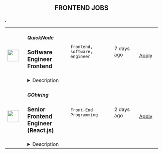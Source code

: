 <div align="center"><h2>FRONTEND JOBS</h2></div><table><tr>
                <td width="100" height="100" rowspan="2">
                    <img src="https://remoteok.com/assets/img/jobs/d5e2868382eb41cacd969d4698433a431661436005.png" width="38px" height="auto">
                </td>
                <td width="300">
                    <h5>QuickNode</h5>
                    <h3>
					Software Engineer Frontend				</h3>
                </td>
                <td width="300">
                    <code>frontend, software, engineer</code>
                </td>
                <td width="200">
                <text>7 days ago</text>
                </td>
                <td width="100" rowspan="2">
                <a href="https://remoteOK.com/jobs/112227" align="right" target="_blank">Apply</a>
                </td>
            </tr>
            <tr>
                <td colspan="3">
                <details><summary>Description</summary>
                QuickNode is a cloud-based infrastructure company that powers the blockchain ecosystem.Our mission is to be the indispensable utility that empowers companies and innovators globally to build next-generation, Web3 enabled businesses & applications using blockchain technology. QuickNode is backed by some of the world's best investors including Tiger Global, Y Combinator, SoftBank, and the Seven Seven Six Fund. The QuickNode team has over 90 people maintaining high performance global data infrastructure for amazing customers serving billions of requests daily.We are a global remote first company HQ'd in Miami, Florida.The RoleÂ We are looking for a Frontend engineer who can deliver value and impact to the team in a fast and nimble way. This engineer will be focused on internal products as well as customer facing products and working with a team of outside the box thinkers and visionaries. You will have the opportunity to work with a great deal of different technologies in the blockchain/web3 space. We at Quicknode are an equal opportunity employer and all qualified applicants will receive consideration for employment without regard to race, color, religion, sex, sexual orientation, gender identity or expression, pregnancy, age, national origin, disability status, genetic information, protected veteran status, or any other characteristic protected by law.
                </details>
                </td>
            </tr>,<tr>
                <td width="100" height="100" rowspan="2">
                    <img src="https://wwr-pro.s3.amazonaws.com/logos/0066/9797/logo.gif" width="38px" height="auto">
                </td>
                <td width="300">
                    <h5>GOhiring</h5>
                    <h3> Senior Frontend Engineer (React.js)</h3>
                </td>
                <td width="300">
                    <code>Front-End Programming</code>
                </td>
                <td width="200">
                <text>2 days ago</text>
                </td>
                <td width="100" rowspan="2">
                <a href="https://weworkremotely.com/remote-jobs/gohiring-senior-frontend-engineer-react-js-1" align="right" target="_blank">Apply</a>
                </td>
            </tr>
            <tr>
                <td colspan="3">
                <details><summary>Description</summary>
                <img src="https://we-work-remotely.imgix.net/logos/0066/9797/logo.gif?ixlib=rails-4.0.0&w=50&h=50&dpr=2&fit=fill&auto=compress" />

<p>
  <strong>Headquarters:</strong> Berlin
    <br /><strong>URL:</strong> <a href="https://gohiring.com/en/jobs/">https://gohiring.com/en/jobs/</a>
</p>

<div>We are looking for a Senior Frontend Software Engineer (React.js) – f/m/d to join our profitable, remote-first B2B SaaS company. Join us on our mission to empower thousands of enterprise customers to make data-based recruitment decisions. You will be working on the full stack of the whole product ecosystem, contributing to tasks of all sizes. We are proud of our top-notch tech stack and are serious about following best practices (CI, TDD, PRs, code reviews, good design practices). If you are a creative problem solver who loves code quality and thought-through processes, an international remote-first workplace is waiting for you!<br><br><strong><br>Your impact</strong>
</div><ul>
<li>You’re not just a little cog in a big wheel: You will work mainly on the frontend of the whole product-ecosystem and contribute to tasks of all sizes (including developing products from scratch)</li>
<li>You’re a creative problem solver: You will implement impactful and sustainable solutions to complex and varying challenges</li>
<li>You make a difference: As an integral part of an experienced development team you’ll work in close collaboration with product managers, testers and our data warehouse team (suggestions in the stack, architecture or patterns which might improve our code base/processes are welcome)</li>
<li>Frontend transition: Help us standardize the way we do frontend in our transition towards React (from custom JS and Ember) </li>
<li>We love code quality and don’t like putting out fires: Work on our up to date tech stack and follow best practices with us (CI, TDD, PRs, code reviews and good design practices). Proactively monitor and optimize for security and performance</li>
</ul><div><br></div><div><strong>Your profile</strong></div><ul>
<li>At least 5 years of experience in software development</li>
<li>At least 2 years of experience with React.js</li>
<li>Very good knowledge of frontend technologies such as HTML/CSS/Javascript </li>
<li>Good knowledge of Ruby </li>
<li>Advocate of high code quality and engineering best practices</li>
<li>Experience with tools built on top of REST API and JSON API</li>
<li>It comes naturally to you to write your own tests with Jest and you have experience with acceptance testing in other frameworks (for example, Capybara in Ruby)</li>
<li>You’re located +-4 hours CET</li>
<li>Fluent in English</li>
</ul><div><br></div><div><strong>Our stack</strong></div><ul>
<li>A small cluster of microservices. Hosted on Heroku, supported by AWS (RDS, S3, CloudFront, CloudWatch), with RabbitMQ for async communication. Docker for easy development setup</li>
<li>Ruby, Rails, Postgres, React.js (client-facing) and Ember.js (internal tools)</li>
<li>REST, JSON API</li>
<li>CircleCI. Unit tests, integration tests and linters everywhere</li>
<li>GitHub. 100 % commitment to code review</li>
<li>ZenHub for seamless kanban project management in GitHub</li>
</ul><div><br></div><div><strong>Why GOhiring?</strong></div><ul>
<li>Making a big difference in a small team: We celebrate the benefits of a small team - direct collaboration, creative freedom, growing and learning together. You'll never be just a little cog in a big wheel, but always be part of the big picture</li>
<li>The perfect environment to grow: You'll not only work with a top-notch tech stack, but find optimum conditions to grow - professionally and personally </li>
<li>You will join a senior engineering and product team that is really, really serious about code quality and best practices: Work on challenging, interesting problems while relying on thought-through processes and a setup that just works</li>
<li>Award winning remote setup that connects people: Meet the team for one week twice a year in varying locations in Europe (join now to be part of our next offsite on an island in 2022)</li>
<li>Work equipment of your choice: For your mobile job you will receive a laptop and technical setup of your choice. We'll also take care of your mobile phone and internet contract</li>
<li>Competitive salary package: Base salary plus performance-related company-wide bonus and employee stock ownership plan (ESOP)</li>
</ul><div><br></div><div><strong>Want to work together on the future of recruiting?</strong></div><div>
<br>Simply send us your profile in addition or optionally your Github handle. We are happy to hear from you.<br><em>Diversity and equal opportunity are important to us. We are happy about the interest of all candidates and strive to provide feedback as quickly as possible.</em>
</div><div>
<strong><br>Company<br></strong><br>
</div><div>GOhiring is a profitable, fast growing B2B SaaS company that empowers thousands of enterprise customers to make data-based recruitment decisions. Our great international team of 25 hand picked geeks is passionate about technology and data - working remotely since 2012. If you would like to work with nice and talented people in a software company that cares about thought-through processes, we are waiting for you! </div>

<p><strong>To apply:</strong> <a href="https://weworkremotely.com/remote-jobs/gohiring-senior-frontend-engineer-react-js-1">https://weworkremotely.com/remote-jobs/gohiring-senior-frontend-engineer-react-js-1</a></p>

                </details>
                </td>
            </tr>,<tr>
                <td width="100" height="100" rowspan="2">
                    <img src="https://weworkremotely.com/assets/IsotypeV2-1ebe3dd57673f3e8d02b7490bc0faaef55d6a95d3a4aaf17298bd3ed503ae7fe.svg" width="38px" height="auto">
                </td>
                <td width="300">
                    <h5>Facet Wealth</h5>
                    <h3> Staff Front End Engineer - React</h3>
                </td>
                <td width="300">
                    <code>Front-End Programming</code>
                </td>
                <td width="200">
                <text>150 days ago</text>
                </td>
                <td width="100" rowspan="2">
                <a href="https://weworkremotely.com/remote-jobs/facet-wealth-staff-front-end-engineer-react" align="right" target="_blank">Apply</a>
                </td>
            </tr>
            <tr>
                <td colspan="3">
                <details><summary>Description</summary>
                

<p>
  <strong>Headquarters:</strong> Baltimore, MD
    <br /><strong>URL:</strong> <a href="https://facetwealth.com">https://facetwealth.com</a>
</p>

<div>Facet is a fully remote FinTech company with a mission to empower people to live more enriched lives by delivering a new standard of financial advice that elevates expectations across consumers and the industry.<br><br>
</div><div>We believe that unbiased, personalized financial advice that integrates into every facet of life is essential to living well. People’s financial lives are dynamic and ever-evolving, so we cover everything money touches–from starting a business to buying real estate to your investments and much more. Facet believes financial advice should be delivered with a fresh, human-plus-tech approach, that includes a CFP® professional–the highest certification possible.<br><br>
</div><div>
<strong>The Role:<br></strong><br>
</div><div>As a<strong> Staff Front End Engineer </strong>at Facet Wealth, you will work with our Engineering &amp; Product teams, playing a critical role in developing world class commercial software used by our lead planners &amp; clients. Our goals are focused on developing a product to improve the financial lives of millions.<br><br>
</div><div>A successful candidate would be proficient in modern front and back end tools and development methodologies. As well as being interested in learning new languages, technology stacks, tackling large and complex problems, and the ability to work both independently and in a peer programming environment.<br><br>
</div><div>Tremendous growth potential exists at Facet - your growth opportunities are virtually unlimited. We are truly passionate about helping realize our team members’ potential through active mentorship. We value drive, ownership, and commitment as we grow our company.<br><br>
</div><div>
<strong>Day-To-Day Responsibilities: <br></strong><br>
</div><ul>
<li>Collaborate with Product and Planners to define solutions to problems</li>
<li>Design, develop, and test code written in Golang and React and deployed to AWS</li>
<li>Estimate tickets in a ScrumBan process</li>
<li>Commit code constantly to Git/Bitbucket in a mainline development environment</li>
<li>Write all the tests. Frustrated about never having time for tests? Not at Facet</li>
<li>Pair program with other developers as desired</li>
<li>Participate in daily standups</li>
<li>Participate in weekly “Tech Stack Tuesdays” to learn new development skills and techniques</li>
<li>Participate in bi-weekly “Fast Fridays” focused on performance improvements in the app</li>
<li>Participate in in quarterly 3 day Hackathons and win fun prizes</li>
<li>Constant learning and personal growth</li>
</ul><div>
<strong>Basic Qualifications:<br></strong><br>
</div><ul>
<li>Excited about learning new skills and working in a startup environment where change is normal</li>
<li>5-10+ years of full stack web development or related experience</li>
<li>3+ years of experience in Go/Golang and/or React 16+</li>
<li>Relational databases experience, MySQL is preferred</li>
</ul><div>
<strong>Preferred Qualifications:<br></strong><br>
</div><ul>
<li>Experience with Golang and React</li>
<li>Experience with AWS: ECS, EC2, RDS, S3</li>
<li>Experience with the REST Architectural style</li>
<li>Experience with The Clean Architecture </li>
<li>Experience with Git, Bitbucket</li>
<li>Experience with frontend toolchains such as Webpack, Gulp, or Grunt </li>
<li>Experience with frontend testing tools and frameworks such as Mocha/Chai, BrowserStack, Puppeteer</li>
<li>Experience with automated testing (unit, integration, regression, performance)</li>
<li>Experience with responsive design and PWAs</li>
<li>Familiarity with Linux</li>
<li>Familiarity with Docker </li>
<li>Familiarity with FinTech APIs such as Plaid, Finicity, Yodlee, APEX, Orion</li>
</ul><div>
<strong>Perks &amp; Benefits<br></strong><br>
</div><ul>
<li>$100,000-$185,000 annual salary + bonus determined by the experience, knowledge, skills, and abilities of the applicant - Please note, our salary ranges are based on current market data. Should you feel strongly that we are not in line, we highly recommend you to reach out and let us know. We are always looking to improve on building the best place for employees.</li>
<li>Equity</li>
<li>Unlimited PTO</li>
<li>All the benefits: medical, dental, and vision insurance, 401(k) with employer match, short- and long-term disability coverage (paid by Facet), life insurance options and paid parental leave</li>
<li>Certification reimbursement program </li>
<li>Work from anywhere in the US</li>
</ul><div>
<strong>Equal Opportunity Employer<br></strong><br>
</div><div>We’ve consciously built an equitable and inclusive culture where everyone is welcome to bring their authentic selves to work. At Facet Wealth, we specifically look for individuals of varying strengths, skills, backgrounds, and ideas. We believe this gives us a competitive advantage to better serve our clients and employees.<br><br>
</div><div>All qualified applicants will receive consideration for employment without regard to race, color, religion, gender, gender identity or expression, sexual orientation, national origin, genetics, disability, age, or veteran status.<br><br>
</div>

<p><strong>To apply:</strong> <a href="https://weworkremotely.com/remote-jobs/facet-wealth-staff-front-end-engineer-react">https://weworkremotely.com/remote-jobs/facet-wealth-staff-front-end-engineer-react</a></p>

                </details>
                </td>
            </tr>,<tr>
                <td width="100" height="100" rowspan="2">
                    <img src="https://remotive.com/job/1347890/logo" width="38px" height="auto">
                </td>
                <td width="300">
                    <h5>FM (Film and Music)</h5>
                    <h3>Senior Software Engineer, Front End</h3>
                </td>
                <td width="300">
                    <code>ADS,CSS,html,music</code>
                </td>
                <td width="200">
                <text>24 days ago</text>
                </td>
                <td width="100" rowspan="2">
                <a href="https://remotive.com/remote-jobs/software-dev/senior-software-engineer-front-end-1347890" align="right" target="_blank">Apply</a>
                </td>
            </tr>
            <tr>
                <td colspan="3">
                <details><summary>Description</summary>
                <p style="box-sizing: inherit; padding: 0px; border-style: initial; vertical-align: baseline; --artdeco-reset-typography_getFontSize:1.4rem; --artdeco-reset-typography_getLineHeight:1.42857; line-height: var(--artdeco-reset-typography_getLineHeight);">We’re hiring a Senior/Staff Front End Engineer to work on our web applications. These web applications are the way that thousands of creative people around the world find great music and inspiring clips for use in their projects and campaigns.</p><br style="box-sizing: inherit;"><p style="box-sizing: inherit; padding: 0px; border-style: initial; vertical-align: baseline; --artdeco-reset-typography_getFontSize:1.4rem; --artdeco-reset-typography_getLineHeight:1.42857; line-height: var(--artdeco-reset-typography_getLineHeight);">As part of the Engineering team, your time will be spent collaborating with other front end engineers, back end engineers, product managers and designers to create the best experience for our customers. The ideal candidate loves tinkering with cutting edge technology and has at least 5 years experience building large scale React applications.</p><br style="box-sizing: inherit;"><p style="box-sizing: inherit; padding: 0px; border-style: initial; vertical-align: baseline; --artdeco-reset-typography_getFontSize:1.4rem; --artdeco-reset-typography_getLineHeight:1.42857; line-height: var(--artdeco-reset-typography_getLineHeight);">The engineering team has a remote-first culture. As such, you will be comfortable working remotely, possess excellent verbal and written communication skills and be able to manage your own time. We have a relaxed working environment, great team culture and push for a standard of excellence in everything we do.</p><br style="box-sizing: inherit;"><p style="box-sizing: inherit; padding: 0px; border-style: initial; vertical-align: baseline; --artdeco-reset-typography_getFontSize:1.4rem; --artdeco-reset-typography_getLineHeight:1.42857; line-height: var(--artdeco-reset-typography_getLineHeight);">There are a lot of challenging and interesting technical problems to solve that directly impact our clients and colleagues. Here are some example projects that we have worked on recently:</p><br style="box-sizing: inherit;"><ul style="box-sizing: inherit; margin-left: 16px; padding-left: 18px; border-style: initial; vertical-align: baseline; --artdeco-reset-typography_getFontSize:1.4rem; --artdeco-reset-typography_getLineHeight:1.42857; line-height: var(--artdeco-reset-typography_getLineHeight);"><li style="box-sizing: inherit; margin: 0px 0px 0px 16px; padding: 0px; border-style: initial; vertical-align: baseline; background-image: ; background-position-x: ; background-position-y: ; background-size: ; background-repeat-x: ; background-repeat-y: ; background-attachment: ; background-origin: ; background-clip: ; --artdeco-reset-typography_getFontSize:1.4rem; --artdeco-reset-typography_getLineHeight:1.42857; line-height: var(--artdeco-reset-typography_getLineHeight);">Build a custom audio player that includes the ability to track progress, expands to show additional details and allows users to easily explore our artist catalogue.</li><li style="box-sizing: inherit; margin: 0px 0px 0px 16px; padding: 0px; border-style: initial; vertical-align: baseline; background-image: ; background-position-x: ; background-position-y: ; background-size: ; background-repeat-x: ; background-repeat-y: ; background-attachment: ; background-origin: ; background-clip: ; --artdeco-reset-typography_getFontSize:1.4rem; --artdeco-reset-typography_getLineHeight:1.42857; line-height: var(--artdeco-reset-typography_getLineHeight);">Enhance the purchase flow with additional payment options, subscriptions, and a seamless checkout.</li><li style="box-sizing: inherit; margin: 0px 0px 0px 16px; padding: 0px; border-style: initial; vertical-align: baseline; background-image: ; background-position-x: ; background-position-y: ; background-size: ; background-repeat-x: ; background-repeat-y: ; background-attachment: ; background-origin: ; background-clip: ; --artdeco-reset-typography_getFontSize:1.4rem; --artdeco-reset-typography_getLineHeight:1.42857; line-height: var(--artdeco-reset-typography_getLineHeight);">Help maintain a beautiful custom React component library, including reusable components with tailored functionality and consistent design attributes.</li><li style="box-sizing: inherit; margin: 0px 0px 0px 16px; padding: 0px; border-style: initial; vertical-align: baseline; background-image: ; background-position-x: ; background-position-y: ; background-size: ; background-repeat-x: ; background-repeat-y: ; background-attachment: ; background-origin: ; background-clip: ; --artdeco-reset-typography_getFontSize:1.4rem; --artdeco-reset-typography_getLineHeight:1.42857; line-height: var(--artdeco-reset-typography_getLineHeight);">Work on a multi-month greenfield project in Next.js.</li><li style="box-sizing: inherit; margin: 0px 0px 0px 16px; padding: 0px; border-style: initial; vertical-align: baseline; background-image: ; background-position-x: ; background-position-y: ; background-size: ; background-repeat-x: ; background-repeat-y: ; background-attachment: ; background-origin: ; background-clip: ; --artdeco-reset-typography_getFontSize:1.4rem; --artdeco-reset-typography_getLineHeight:1.42857; line-height: var(--artdeco-reset-typography_getLineHeight);">Implement a robust CI/CD pipeline.</li></ul><br style="box-sizing: inherit;"><p style="box-sizing: inherit; padding: 0px; border-style: initial; vertical-align: baseline; --artdeco-reset-typography_getFontSize:1.4rem; --artdeco-reset-typography_getLineHeight:1.42857; line-height: var(--artdeco-reset-typography_getLineHeight);">We’re after individuals that are curious about the possibility of technology, are eager to learn, and are diligent and kind. Our teams work well because we place trust in them to succeed. We believe in collaboration and that great ideas can come from anybody.</p><br style="box-sizing: inherit;"><p style="box-sizing: inherit; padding: 0px; border-style: initial; vertical-align: baseline; --artdeco-reset-typography_getFontSize:1.4rem; --artdeco-reset-typography_getLineHeight:1.42857; line-height: var(--artdeco-reset-typography_getLineHeight);">We welcome and encourage candidates from diverse backgrounds.</p><br style="box-sizing: inherit;"><br style="box-sizing: inherit;"><p style="box-sizing: inherit; padding: 0px; border-style: initial; vertical-align: baseline; --artdeco-reset-typography_getFontSize:1.4rem; --artdeco-reset-typography_getLineHeight:1.42857; line-height: var(--artdeco-reset-typography_getLineHeight);"><span style="box-sizing: inherit; margin: 0px; padding: 0px; border-style: initial; vertical-align: baseline; background-image: ; background-position-x: ; background-position-y: ; background-size: ; background-repeat-x: ; background-repeat-y: ; background-attachment: ; background-origin: ; background-clip: ; outline: var(--artdeco-reset-base-outline-zero);"><span style="box-sizing: inherit; border-style: initial;"><strong>About Us</strong></span></span></p><br style="box-sizing: inherit;"><p style="box-sizing: inherit; padding: 0px; border-style: initial; vertical-align: baseline; --artdeco-reset-typography_getFontSize:1.4rem; --artdeco-reset-typography_getLineHeight:1.42857; line-height: var(--artdeco-reset-typography_getLineHeight);">FM is the parent company of Musicbed and Filmsupply, two premium content licensing brands in the filmmaking industry. We represent an elite roster of musicians and filmmakers and place their work in movies, shows, ads, short films, and more.</p><br style="box-sizing: inherit;"><p style="box-sizing: inherit; padding: 0px; border-style: initial; vertical-align: baseline; --artdeco-reset-typography_getFontSize:1.4rem; --artdeco-reset-typography_getLineHeight:1.42857; line-height: var(--artdeco-reset-typography_getLineHeight);">Headquartered in Fort Worth, Texas, we work with entertainment powerhouses like Sony Pictures, 20th Century Fox, Lionsgate, Netflix, MTV, and ESPN; as well as the world’s top brands like Nike, Apple, Google, Lamborghini, and Spotify.</p><br style="box-sizing: inherit;"><p><strong><br style="box-sizing: inherit;"></strong></p><p style="box-sizing: inherit; padding: 0px; border-style: initial; vertical-align: baseline; --artdeco-reset-typography_getFontSize:1.4rem; --artdeco-reset-typography_getLineHeight:1.42857; line-height: var(--artdeco-reset-typography_getLineHeight);"><span style="box-sizing: inherit; margin: 0px; padding: 0px; border-style: initial; vertical-align: baseline; background-image: ; background-position-x: ; background-position-y: ; background-size: ; background-repeat-x: ; background-repeat-y: ; background-attachment: ; background-origin: ; background-clip: ; outline: var(--artdeco-reset-base-outline-zero);"><span style="box-sizing: inherit; border-style: initial;"><strong>Core Duties</strong></span></span></p><br style="box-sizing: inherit;"><ul style="box-sizing: inherit; margin-left: 16px; padding-left: 18px; border-style: initial; vertical-align: baseline; --artdeco-reset-typography_getFontSize:1.4rem; --artdeco-reset-typography_getLineHeight:1.42857; line-height: var(--artdeco-reset-typography_getLineHeight);"><li style="box-sizing: inherit; margin: 0px 0px 0px 16px; padding: 0px; border-style: initial; vertical-align: baseline; background-image: ; background-position-x: ; background-position-y: ; background-size: ; background-repeat-x: ; background-repeat-y: ; background-attachment: ; background-origin: ; background-clip: ; --artdeco-reset-typography_getFontSize:1.4rem; --artdeco-reset-typography_getLineHeight:1.42857; line-height: var(--artdeco-reset-typography_getLineHeight);"><span style="box-sizing: inherit; margin: 0px; padding: 0px; border-style: initial; vertical-align: baseline; background-image: ; background-position-x: ; background-position-y: ; background-size: ; background-repeat-x: ; background-repeat-y: ; background-attachment: ; background-origin: ; background-clip: ; outline: var(--artdeco-reset-base-outline-zero);">Lead the front end development of product features:</span> As well as coding out complex features, you will contribute to the technical design process. You will collaborate with your teammates (including other senior engineers) to refine the product roadmap and vision, and guide your team in building out new features.</li><li style="box-sizing: inherit; margin: 0px 0px 0px 16px; padding: 0px; border-style: initial; vertical-align: baseline; background-image: ; background-position-x: ; background-position-y: ; background-size: ; background-repeat-x: ; background-repeat-y: ; background-attachment: ; background-origin: ; background-clip: ; --artdeco-reset-typography_getFontSize:1.4rem; --artdeco-reset-typography_getLineHeight:1.42857; line-height: var(--artdeco-reset-typography_getLineHeight);"><span style="box-sizing: inherit; margin: 0px; padding: 0px; border-style: initial; vertical-align: baseline; background-image: ; background-position-x: ; background-position-y: ; background-size: ; background-repeat-x: ; background-repeat-y: ; background-attachment: ; background-origin: ; background-clip: ; outline: var(--artdeco-reset-base-outline-zero);">Define technical direction: </span>You will help maintain the standard of engineering excellence at FM and shape the technical vision for our front end engineering stack (React, Next.js, React Native). You will influence best practices and introduce new technologies when appropriate.</li><li style="box-sizing: inherit; margin: 0px 0px 0px 16px; padding: 0px; border-style: initial; vertical-align: baseline; background-image: ; background-position-x: ; background-position-y: ; background-size: ; background-repeat-x: ; background-repeat-y: ; background-attachment: ; background-origin: ; background-clip: ; --artdeco-reset-typography_getFontSize:1.4rem; --artdeco-reset-typography_getLineHeight:1.42857; line-height: var(--artdeco-reset-typography_getLineHeight);"><span style="box-sizing: inherit; margin: 0px; padding: 0px; border-style: initial; vertical-align: baseline; background-image: ; background-position-x: ; background-position-y: ; background-size: ; background-repeat-x: ; background-repeat-y: ; background-attachment: ; background-origin: ; background-clip: ; outline: var(--artdeco-reset-base-outline-zero);">Mentor other engineers:</span> Work with more junior engineers to help them grow and develop their skills.</li></ul><br style="box-sizing: inherit;"><p style="box-sizing: inherit; padding: 0px; border-style: initial; vertical-align: baseline; --artdeco-reset-typography_getFontSize:1.4rem; --artdeco-reset-typography_getLineHeight:1.42857; line-height: var(--artdeco-reset-typography_getLineHeight);"><span style="box-sizing: inherit; margin: 0px; padding: 0px; border-style: initial; vertical-align: baseline; background-image: ; background-position-x: ; background-position-y: ; background-size: ; background-repeat-x: ; background-repeat-y: ; background-attachment: ; background-origin: ; background-clip: ; outline: var(--artdeco-reset-base-outline-zero);"><span style="box-sizing: inherit; border-style: initial;"><strong>A Great Candidate Will Have</strong></span></span></p><br style="box-sizing: inherit;"><ul style="box-sizing: inherit; margin-left: 16px; padding-left: 18px; border-style: initial; vertical-align: baseline; --artdeco-reset-typography_getFontSize:1.4rem; --artdeco-reset-typography_getLineHeight:1.42857; line-height: var(--artdeco-reset-typography_getLineHeight);"><li style="box-sizing: inherit; margin: 0px 0px 0px 16px; padding: 0px; border-style: initial; vertical-align: baseline; background-image: ; background-position-x: ; background-position-y: ; background-size: ; background-repeat-x: ; background-repeat-y: ; background-attachment: ; background-origin: ; background-clip: ; --artdeco-reset-typography_getFontSize:1.4rem; --artdeco-reset-typography_getLineHeight:1.42857; line-height: var(--artdeco-reset-typography_getLineHeight);">At least 5 years experience developing front end applications with React (and preferably Next.js).</li><li style="box-sizing: inherit; margin: 0px 0px 0px 16px; padding: 0px; border-style: initial; vertical-align: baseline; background-image: ; background-position-x: ; background-position-y: ; background-size: ; background-repeat-x: ; background-repeat-y: ; background-attachment: ; background-origin: ; background-clip: ; --artdeco-reset-typography_getFontSize:1.4rem; --artdeco-reset-typography_getLineHeight:1.42857; line-height: var(--artdeco-reset-typography_getLineHeight);">A love of Typescript and unit-tested React components.</li><li style="box-sizing: inherit; margin: 0px 0px 0px 16px; padding: 0px; border-style: initial; vertical-align: baseline; background-image: ; background-position-x: ; background-position-y: ; background-size: ; background-repeat-x: ; background-repeat-y: ; background-attachment: ; background-origin: ; background-clip: ; --artdeco-reset-typography_getFontSize:1.4rem; --artdeco-reset-typography_getLineHeight:1.42857; line-height: var(--artdeco-reset-typography_getLineHeight);">Highly skilled in HTML and CSS (including responsive design and cross-browser compatibility).</li><li style="box-sizing: inherit; margin: 0px 0px 0px 16px; padding: 0px; border-style: initial; vertical-align: baseline; background-image: ; background-position-x: ; background-position-y: ; background-size: ; background-repeat-x: ; background-repeat-y: ; background-attachment: ; background-origin: ; background-clip: ; --artdeco-reset-typography_getFontSize:1.4rem; --artdeco-reset-typography_getLineHeight:1.42857; line-height: var(--artdeco-reset-typography_getLineHeight);">Proven technical leadership skills, including the ability to architect complex front-end web applications.</li><li style="box-sizing: inherit; margin: 0px 0px 0px 16px; padding: 0px; border-style: initial; vertical-align: baseline; background-image: ; background-position-x: ; background-position-y: ; background-size: ; background-repeat-x: ; background-repeat-y: ; background-attachment: ; background-origin: ; background-clip: ; --artdeco-reset-typography_getFontSize:1.4rem; --artdeco-reset-typography_getLineHeight:1.42857; line-height: var(--artdeco-reset-typography_getLineHeight);">Excellent communication skills (written and verbal).</li><li style="box-sizing: inherit; margin: 0px 0px 0px 16px; padding: 0px; border-style: initial; vertical-align: baseline; background-image: ; background-position-x: ; background-position-y: ; background-size: ; background-repeat-x: ; background-repeat-y: ; background-attachment: ; background-origin: ; background-clip: ; --artdeco-reset-typography_getFontSize:1.4rem; --artdeco-reset-typography_getLineHeight:1.42857; line-height: var(--artdeco-reset-typography_getLineHeight);">Experience in any of the following is a bonus: Webpack, Unstated, Cypress, React Native.</li></ul>
<img src="https://remotive.com/job/track/1347890/blank.gif?source=public_api" alt=""/>
                </details>
                </td>
            </tr></table>